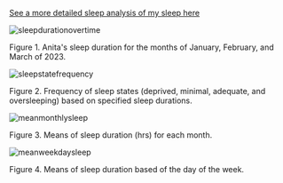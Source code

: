 [See a more detailed sleep analysis of my sleep here](https://github.com/anita-westfalewski/381_FinalProject/files/11196914/KNES381finalprojectexcel.xlsx)

![sleepdurationovertime](https://user-images.githubusercontent.com/123666891/231236719-b06e235e-e805-4496-ae86-0b14cef4bf61.jpg)
<p> Figure 1. Anita's sleep duration for the months of January, February, and March of 2023. </p>

![sleepstatefrequency](https://user-images.githubusercontent.com/123666891/231237304-b8c45ef3-6381-4e86-b313-34fcea2b4c26.jpg)
<p> Figure 2. Frequency of sleep states (deprived, minimal, adequate, and oversleeping) based on specified sleep durations. </p>

![meanmonthlysleep](https://user-images.githubusercontent.com/123666891/231238931-08f94fe4-9ecd-452f-9eb6-766e9bd85b28.jpg)
<p> Figure 3. Means of sleep duration (hrs) for each month. </p>
  
![meanweekdaysleep](https://user-images.githubusercontent.com/123666891/231239266-a84341cc-7ac0-4149-9e80-dc4315f054a5.jpg)
<p> Figure 4. Means of sleep duration based of the day of the week. </p>
  

 


